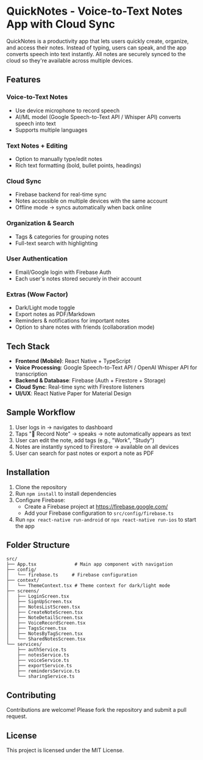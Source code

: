 # QuickNotes - Voice-to-Text Notes App with Cloud Sync

QuickNotes is a productivity app that lets users quickly create, organize, and access their notes. Instead of typing, users can speak, and the app converts speech into text instantly. All notes are securely synced to the cloud so they're available across multiple devices.

## Features

### Voice-to-Text Notes
- Use device microphone to record speech
- AI/ML model (Google Speech-to-Text API / Whisper API) converts speech into text
- Supports multiple languages

### Text Notes + Editing
- Option to manually type/edit notes
- Rich text formatting (bold, bullet points, headings)

### Cloud Sync
- Firebase backend for real-time sync
- Notes accessible on multiple devices with the same account
- Offline mode → syncs automatically when back online

### Organization & Search
- Tags & categories for grouping notes
- Full-text search with highlighting

### User Authentication
- Email/Google login with Firebase Auth
- Each user's notes stored securely in their account

### Extras (Wow Factor)
- Dark/Light mode toggle
- Export notes as PDF/Markdown
- Reminders & notifications for important notes
- Option to share notes with friends (collaboration mode)

## Tech Stack

- **Frontend (Mobile)**: React Native + TypeScript
- **Voice Processing**: Google Speech-to-Text API / OpenAI Whisper API for transcription
- **Backend & Database**: Firebase (Auth + Firestore + Storage)
- **Cloud Sync**: Real-time sync with Firestore listeners
- **UI/UX**: React Native Paper for Material Design

## Sample Workflow

1. User logs in → navigates to dashboard
2. Taps "🎤 Record Note" → speaks → note automatically appears as text
3. User can edit the note, add tags (e.g., "Work", "Study")
4. Notes are instantly synced to Firestore → available on all devices
5. User can search for past notes or export a note as PDF

## Installation

1. Clone the repository
2. Run `npm install` to install dependencies
3. Configure Firebase:
   - Create a Firebase project at https://firebase.google.com/
   - Add your Firebase configuration to `src/config/firebase.ts`
4. Run `npx react-native run-android` or `npx react-native run-ios` to start the app

## Folder Structure

```
src/
├── App.tsx              # Main app component with navigation
├── config/
│   └── firebase.ts     # Firebase configuration
├── context/
│   └── ThemeContext.tsx # Theme context for dark/light mode
├── screens/
│   ├── LoginScreen.tsx
│   ├── SignUpScreen.tsx
│   ├── NotesListScreen.tsx
│   ├── CreateNoteScreen.tsx
│   ├── NoteDetailScreen.tsx
│   ├── VoiceRecordScreen.tsx
│   ├── TagsScreen.tsx
│   ├── NotesByTagScreen.tsx
│   └── SharedNotesScreen.tsx
└── services/
    ├── authService.ts
    ├── notesService.ts
    ├── voiceService.ts
    ├── exportService.ts
    ├── remindersService.ts
    └── sharingService.ts
```

## Contributing

Contributions are welcome! Please fork the repository and submit a pull request.

## License

This project is licensed under the MIT License.